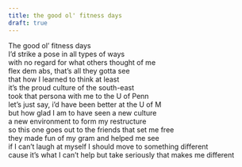 ```yaml
---
title: the good ol' fitness days
draft: true
---
```


The good ol’ fitness days <br>
I’d strike a pose in all types of ways <br> 
with no regard for what others thought of me <br>
flex dem abs, that’s all they gotta see <br> 
that how I learned to think at least <br> 
it’s the proud culture of the south-east <br> 
took that persona with me to the U of Penn <br>
let’s just say, i’d have been better at the U of M <br>
but how glad I am to have seen a new culture <br> 
a new environment to form my restructure <br> 
so this one goes out to the friends that set me free <br>
they made fun of my gram and helped me see <br>
if I can’t laugh at myself I should move to something different <br> 
cause it’s what I can’t help but take seriously that makes me different <br> 


